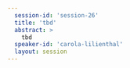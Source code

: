 ```yaml
---
  session-id: 'session-26'
  title: 'tbd'
  abstract: >
    tbd
  speaker-id: 'carola-lilienthal'
  layout: session
---
```

